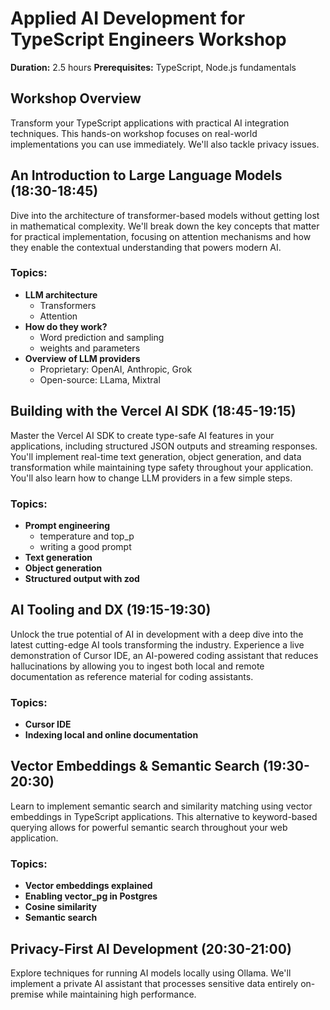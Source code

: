 # Applied AI Development for TypeScript Engineers Workshop

**Duration:** 2.5 hours
**Prerequisites:** TypeScript, Node.js fundamentals

## Workshop Overview

Transform your TypeScript applications with practical AI integration techniques. This hands-on workshop focuses on real-world implementations you can use immediately. We'll also tackle privacy issues.

## An Introduction to Large Language Models (18:30-18:45)

Dive into the architecture of transformer-based models without getting lost in mathematical complexity. We'll break down the key concepts that matter for practical implementation, focusing on attention mechanisms and how they enable the contextual understanding that powers modern AI.

### Topics:

- **LLM architecture**
  - Transformers
  - Attention
- **How do they work?**
  - Word prediction and sampling
  - weights and parameters
- **Overview of LLM providers**
  - Proprietary: OpenAI, Anthropic, Grok
  - Open-source: LLama, Mixtral

## Building with the Vercel AI SDK (18:45-19:15)

Master the Vercel AI SDK to create type-safe AI features in your applications, including structured JSON outputs and streaming responses. You'll implement real-time text generation, object generation, and data transformation while maintaining type safety throughout your application. You'll also learn how to change LLM providers in a few simple steps.

### Topics:

- **Prompt engineering**
  - temperature and top_p
  - writing a good prompt
- **Text generation**
- **Object generation**
- **Structured output with zod**

## AI Tooling and DX (19:15-19:30)

Unlock the true potential of AI in development with a deep dive into the latest cutting-edge AI tools transforming the industry. Experience a live demonstration of Cursor IDE, an AI-powered coding assistant that reduces hallucinations by allowing you to ingest both local and remote documentation as reference material for coding assistants.

### Topics:

- **Cursor IDE**
- **Indexing local and online documentation**

## Vector Embeddings & Semantic Search (19:30-20:30)

Learn to implement semantic search and similarity matching using vector embeddings in TypeScript applications.
This alternative to keyword-based querying allows for powerful semantic search throughout your web application.

### Topics:

- **Vector embeddings explained**
- **Enabling vector_pg in Postgres**
- **Cosine similarity**
- **Semantic search**

## Privacy-First AI Development (20:30-21:00)

Explore techniques for running AI models locally using Ollama. We'll implement a private AI assistant that processes sensitive data entirely on-premise while maintaining high performance.

